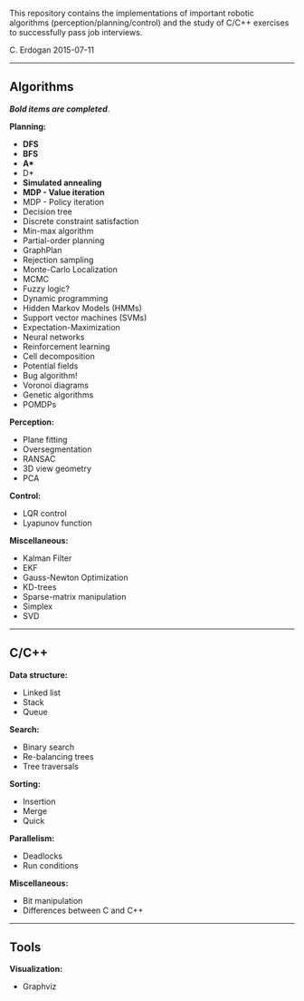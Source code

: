 This repository contains the implementations of important robotic algorithms (perception/planning/control) and the study of C/C++ exercises to successfully pass job interviews. 

C. Erdogan
2015-07-11

---------------------------------------------------------
Algorithms
---------------------------------------------------------

___Bold items are completed___.

__Planning:__
 - __DFS__
 - __BFS__
 - __A*__
 - D\*    
 - __Simulated annealing__
 - __MDP - Value iteration__
 - MDP - Policy iteration
 - Decision tree
 - Discrete constraint satisfaction
 - Min-max algorithm
 - Partial-order planning
 - GraphPlan
 - Rejection sampling
 - Monte-Carlo Localization
 - MCMC 
 - Fuzzy logic?
 - Dynamic programming
 - Hidden Markov Models (HMMs)
 - Support vector machines (SVMs)
 - Expectation-Maximization
 - Neural networks
 - Reinforcement learning
 - Cell decomposition
 - Potential fields
 - Bug algorithm!
 - Voronoi diagrams
 - Genetic algorithms
 - POMDPs

__Perception:__
 - Plane fitting
 - Oversegmentation
 - RANSAC
 - 3D view geometry
 - PCA

__Control:__
 - LQR control
 - Lyapunov function

__Miscellaneous:__
 - Kalman Filter	
 - EKF
 - Gauss-Newton Optimization
 - KD-trees
 - Sparse-matrix manipulation
 - Simplex
 - SVD
	
---------------------------------------------------------
C/C++
---------------------------------------------------------

__Data structure:__
 - Linked list
 - Stack
 - Queue

__Search:__
 - Binary search
 - Re-balancing trees
 - Tree traversals

__Sorting:__
 - Insertion
 - Merge
 - Quick

__Parallelism:__
 - Deadlocks
 - Run conditions

__Miscellaneous:__
 - Bit manipulation 
 - Differences between C and C++

---------------------------------------------------------
Tools
---------------------------------------------------------

__Visualization:__
 - Graphviz

